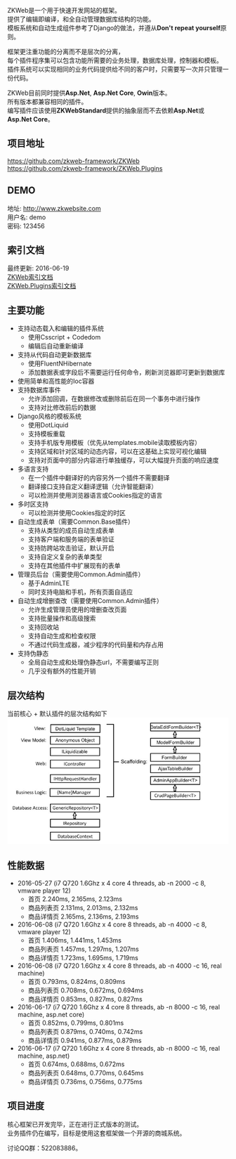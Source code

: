 ZKWeb是一个用于快速开发网站的框架。<br/>
提供了编辑即编译，和全自动管理数据库结构的功能。<br/>
模板系统和自动生成组件参考了Django的做法，并遵从**Don't repeat yourself**原则。<br/>

框架更注重功能的分离而不是层次的分离，<br/>
每个插件程序集可以包含功能所需要的业务处理，数据库处理，控制器和模板。<br/>
插件系统可以实现相同的业务代码提供给不同的客户时，只需要写一次并只管理一份代码。<br/>

ZKWeb目前同时提供**Asp.Net**, **Asp.Net Core**, **Owin**版本。<br/>
所有版本都兼容相同的插件。<br/>
编写插件应该使用**ZKWebStandard**提供的抽象层而不去依赖**Asp.Net**或**Asp.Net Core**。<br/>

### <h2>项目地址</h2>

<a href="https://github.com/zkweb-framework/ZKWeb" target="_blank">https://github.com/zkweb-framework/ZKWeb</a></br>
<a href="https://github.com/zkweb-framework/ZKWeb.Plugins" target="_blank">https://github.com/zkweb-framework/ZKWeb.Plugins</a>

### <h2>DEMO</h2>

地址: <a href="http://www.zkwebsite.com" target="_blank">http://www.zkwebsite.com</a><br/>
用户名: demo<br/>
密码: 123456<br/>

### <h2>索引文档</h2>

最终更新: 2016-06-19<br/>
<a href="../references/zkweb/index.html" target="_blank">ZKWeb索引文档</a></br>
<a href="../references/zkweb.plugins/index.html" target="_blank">ZKWeb.Plugins索引文档</a>

### <h2>主要功能</h2>

- 支持动态载入和编辑的插件系统
	- 使用Csscript + Codedom
	- 编辑后自动重新编译
- 支持从代码自动更新数据库
	- 使用FluentNHibernate
	- 添加数据表或字段后不需要运行任何命令，刷新浏览器即可更新到数据库	
- 使用简单和高性能的Ioc容器
- 支持数据库事件
	- 允许添加回调，在数据修改或删除前后在同一个事务中进行操作
	- 支持对比修改前后的数据
- Django风格的模板系统
	- 使用DotLiquid
	- 支持模板重载
	- 支持手机版专用模板（优先从templates.mobile读取模板内容）
	- 支持区域和针对区域的动态内容，可以在这基础上实现可视化编辑
	- 支持对页面中的部分内容进行单独缓存，可以大幅提升页面的响应速度
- 多语言支持
	- 在一个插件中翻译好的内容另外一个插件不需要翻译
	- 翻译接口支持自定义翻译逻辑（允许智能翻译）
	- 可以检测并使用浏览器语言或Cookies指定的语言
- 多时区支持
	- 可以检测并使用Cookies指定的时区
- 自动生成表单（需要Common.Base插件）
	- 支持从类型的成员自动生成表单
	- 支持客户端和服务端的表单验证
	- 支持防跨站攻击验证，默认开启
	- 支持自定义复杂的表单类型
	- 支持在其他插件中扩展现有的表单
- 管理员后台（需要使用Common.Admin插件）
	- 基于AdminLTE
	- 同时支持电脑和手机，所有页面自适应
- 自动生成增删查改（需要使用Common.Admin插件）
	- 允许生成管理员使用的增删查改页面
	- 支持批量操作和高级搜索
	- 支持回收站
	- 支持自动生成和检查权限
	- 不通过代码生成器，减少程序的代码量和内存占用
- 支持伪静态
	- 全局自动生成和处理伪静态url，不需要编写正则
	- 几乎没有额外的性能开销

### <h2>层次结构</h2>

当前核心 + 默认插件的层次结构如下<br/>
![](img/architecture.jpg)

### <h2>性能数据</h2>

- 2016-05-27 (i7 Q720 1.6Ghz x 4 core 4 threads, ab -n 2000 -c 8, vmware player 12)
	- 首页 2.240ms, 2.165ms, 2.123ms
	- 商品列表页 2.131ms, 2.013ms, 2.132ms
	- 商品详情页 2.165ms, 2.136ms, 2.193ms
- 2016-06-08 (i7 Q720 1.6Ghz x 4 core 8 threads, ab -n 4000 -c 8, vmware player 12)
	- 首页 1.406ms, 1.441ms, 1.453ms
	- 商品列表页 1.457ms, 1.297ms, 1.207ms
	- 商品详情页 1.723ms, 1.695ms, 1.719ms
- 2016-06-08 (i7 Q720 1.6Ghz x 4 core 8 threads, ab -n 4000 -c 16, real machine)
	- 首页 0.793ms, 0.824ms, 0.809ms
	- 商品列表页 0.708ms, 0.672ms, 0.694ms
	- 商品详情页 0.853ms, 0.827ms, 0.827ms
- 2016-06-17 (i7 Q720 1.6Ghz x 4 core 8 threads, ab -n 8000 -c 16, real machine, asp.net core)
	- 首页 0.852ms, 0.799ms, 0.801ms
	- 商品列表页 0.879ms, 0.740ms, 0.742ms
	- 商品详情页 0.941ms, 0.877ms, 0.879ms
- 2016-06-17 (i7 Q720 1.6Ghz x 4 core 8 threads, ab -n 8000 -c 16, real machine, asp.net)
	- 首页 0.674ms, 0.688ms, 0.672ms
	- 商品列表页 0.648ms, 0.770ms, 0.645ms
	- 商品详情页 0.736ms, 0.756ms, 0.775ms

### <h2>项目进度</h2>

核心框架已开发完毕，正在进行正式版本的测试。</br>
业务插件仍在编写，目标是使用这套框架做一个开源的商城系统。</br>

讨论QQ群：522083886。
